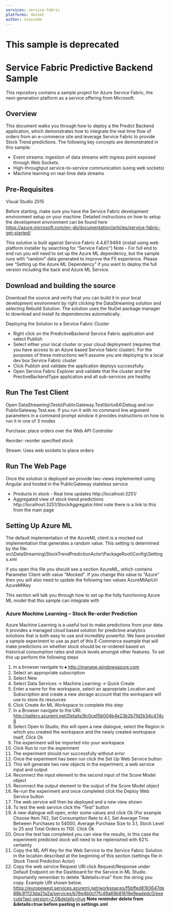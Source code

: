 ```yaml
---
services: service-fabric
platforms: dotnet
author: stascode
---
```

# This sample is deprecated #

# Service Fabric Predictive Backend Sample  #

This repository contains a sample project for Azure Service Fabric, the next-generation platform as a service offering from Microsoft. 

## Overview
This document walks you through how to deploy a the Predict Backend application, which demonstrates how to integrate the real time flow of orders from an e-commerce site and leverage Service Fabric to provide Stock Trend predictions.  The following key concepts are demonstrated in this sample: 

- Event streams: ingestion of data streams with ingress point exposed through Web Sockets.
- High-throughput service-to-service communication (using web sockets)
- Machine learning on real-time data streams



## Pre-Requisites
Visual Studio 2015

Before starting, make sure you have the Service Fabric development environment setup on your machine. Detailed instructions on how to setup the development environment can be found here https://azure.microsoft.com/en-gb/documentation/articles/service-fabric-get-started/ 
 
This solution is built against Service Fabric 4.4.87.9494 (install using web platform installer by searching for “Service Fabric”) 
Note - For full end to end run you will need to set up the Azure ML dependency, but the sample runs with “random” data generated to improve the F5 experience.  Please see “Setting up the Azure ML Dependency” if you want to deploy the full version including the back end Azure ML Service. 


## Download and building the source
Download the source and verify that you can build it in your local development environment by right clicking the DataStreaming solution and selecting Rebuild Solution. The solution uses the NuGet package manager to download and install its dependencies automatically.

Deploying the Solution to a Service Fabric Cluster 
- Right click on the PredictiveBackend Service Fabric application and select Publish 
- Select either your local cluster or your cloud deployment (requires that you have access to an Azure based Service fabric cluster).  For the purposes of these instructions we’ll assume you are deploying to a local dev box Service Fabric cluster
- Click Publish and validate the application deploys successfully. 
- Open Service Fabric Explorer and validate that the cluster and the PrectiveBackendType application and all sub-services are healthy

 

## Run The Test Client
Open DataStreaming\Tests\PublicGateway.Test\bin\x64\Debug and run PublicGateway.Test.exe.  If you run it with no command line argument parameters in a command prompt window it provides instructions on how to run it in one of 3 modes 

Purchase: place orders over the Web API Controller 

Reorder: reorder specified stock 

Stream: Uses web sockets to place orders

## Run The Web Page
Once the solution is deployed we provide two views implemented using Angular and hosted in the PublicGateway stateless service  
- Products in stock - Real time updates http://localhost:3251/
- Aggregated view of stock trend predictions http://localhost:3251/StockAggregator.html note there is a link to this from the main page 


## Setting Up Azure ML
The default implementation of the AzureML client is a mocked out implementation that generates a random value.  This setting is determined by the file:
src\DataStreaming\StockTrendPredictionActor\PackageRoot\Config\Settings.xml

if you open this file you should see a section AzureML, which contains Parameter Client with value "Mocked".  If you change this value to "Azure" then you will also need to update the following two values 
AzureMlApiUrl
AzureMlKey
 
This section will talk you through how to set up the fully functioning Azure ML model that this sample can integrate with 

### Azure Machine Learning – Stock Re-order Prediction
Azure Machine Learning is a useful tool to make predictions from your data.  It provides a managed cloud based solution for predictive analytics solutions that is both easy to use and incredibly powerful.  We have provided a sample experiment to use as part of this E-Commerce example that will make predictions on whether stock should be re-ordered based on historical consumption rates and stock levels amongst other features.  To set this up perform the following steps 

1. In a browser navigate to ⦁	http://manage.windowsazure.com
2. Select an appropriate subscription 
3. Select New
4. Select Data Services -> Machine Learning -> Quick Create
5. Enter a name for the workspace, select an appropriate Location and Subscription and create a new storage account that the workspace will use to store its resources
6. Click Create An ML Workspace to complete this step
7. In a Browser navigate to the URI: http://gallery.azureml.net/Details/8c0cef5b004b4e23b2b7fd2b34c474c8
8. Select Open In Studio, this will open a new dialogue, select the Region in which you created the workspace and the newly created workspace itself, Click Ok
9. The experiment will be imported into your workspace
10. Click Run to run the experiment
11. The experiment should run successfully without error
12. Once the experiment has been run click the Set Up Web Service button
13. This will generate two new objects in the experiment, a web service input and output
14. Reconnect the input element to the second input of the Score Model object
15. Reconnect the output element to the output of the Score Model object
16. Re-run the experiment and once completed click the Deploy Web Service button
17. The web service will then be deployed and a new view shown
18. To test the web service click the “Test” button 
19. A new dialogue will open, enter some values and click Ok (For example Choose Item 742, Set Consumption Rate to 4.1, Set Average Time Between Purchases to 54000, Average Purchase Size to 3.1, Stock Level to 25 and Total Orders to 110). Click Ok
20. Once the test has completed you can view the results, in this case the experiment predicted stock will need to be replenished with 62% certainty
21. Copy the ML API Key for the Web Service to the Service Fabric Solution in the location described at the beginning of this section (settings file in Stock Trend Prediction Actor) 
22. Copy the web service Request URI click Request/Response under Default Endpoint on the Dashboard for the Service in ML Studio.  Importantly remember to delete “&details=true” from the string you copy.  Example URI shown below. https://europewest.services.azureml.net/workspaces/f5bffed8193647de88b3f1123da21a2a/services/b76e4b0cf7fc49a69b81619e9eadedc0/execute?api-version=2.0&details=true **Note reminder delete from &details=true before pasting in settings.xml**









